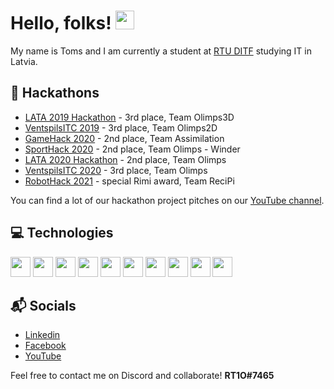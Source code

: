 # Hello, folks! <img src="https://raw.githubusercontent.com/MartinHeinz/MartinHeinz/master/wave.gif" width="30px">

My name is Toms and I am currently a student at [RTU DITF](https://www.rtu.lv/lv/ditf) studying IT in Latvia.


## 🤖 Hackathons

* [LATA 2019 Hackathon](https://www.lata.org.lv/skolu-hakatons) - 3rd place, Team Olimps3D
* [VentspilsITC 2019](http://ventspilsitc.com/news/ventspils-it-challenge-2019-have-finished/) - 3rd place, Team Olimps2D
* [GameHack 2020](https://windhackers.com/gamehack2020en) - 2nd place, Team Assimilation
* [SportHack 2020](https://windhackers.com/sporthack2020) - 2nd place, Team Olimps - Winder
* [LATA 2020 Hackathon](https://www.lata.org.lv/skolas-2020) - 2nd place, Team Olimps
* [VentspilsITC 2020](http://ventspilsitc.com/news/the-international-technology-competition-has-ended-ventspils-it-challenge-2020/) - 3rd place, Team Olimps
* [RobotHack 2021](https://robothack.co/) - special Rimi award, Team ReciPi

You can find a lot of our hackathon project pitches on our [YouTube channel](https://www.youtube.com/channel/UCaVQR2c5U7n_Nuagf8WXD0w).

## 💻 Technologies

<p float="left">
  <img src="https://img.shields.io/badge/-TypeScript-3178C6?logo=typescript&logoColor=white&style=flat-square" height="32" />
  <img src="https://img.shields.io/badge/-JavaScript-F7DF1E?logo=javascript&logoColor=black&style=flat-square" height="32" />
  <img src="https://img.shields.io/badge/-NextJS-000000?logo=next.js&logoColor=white&style=flat-square" height="32" />
  <img src="https://img.shields.io/badge/-React-61DAFB?logo=react&logoColor=black&style=flat-square" height="32" />
  <img src="https://img.shields.io/badge/-Vue-4FC08D?logo=vue.js&logoColor=white&style=flat-square" height="32" />
  <img src="https://img.shields.io/badge/-Python-3776AB?logo=python&logoColor=white&style=flat-square" height="32" />
  <img src="https://img.shields.io/badge/-Flutter-02569B?logo=flutter&logoColor=white&style=flat-square" height="32" />
  <img src="https://img.shields.io/badge/-Firebase-FFCA28?logo=firebase&logoColor=black&style=flat-square" height="32" />
  <img src="https://img.shields.io/badge/-Node.js-339933?logo=node.js&logoColor=white&style=flat-square" height="32" />
  <img src="https://img.shields.io/badge/-Webpack-8DD6F9?logo=webpack&logoColor=black&style=flat-square" height="32" />
</p>

## 📬 Socials

* [Linkedin](https://www.linkedin.com/in/toms-zvirbulis/)
* [Facebook](https://www.facebook.com/profile.php?id=100012095777178)
* [YouTube](https://www.youtube.com/channel/UCaVQR2c5U7n_Nuagf8WXD0w)

Feel free to contact me on Discord and collaborate! <b>RT1O#7465</b>
